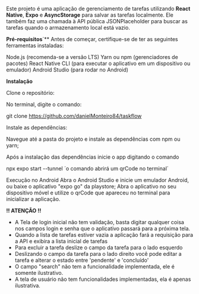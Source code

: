 Este projeto é uma aplicação de gerenciamento de tarefas utilizando **React Native**, **Expo** e **AsyncStorage** para salvar as tarefas localmente. Ele também faz uma chamada à API pública JSONPlaceholder para buscar as tarefas quando o armazenamento local está vazio.

**Pré-requisitos**´\*\*
Antes de começar, certifique-se de ter as seguintes ferramentas instaladas:

Node.js (recomenda-se a versão LTS)
Yarn ou npm (gerenciadores de pacotes)
React Native CLI (para executar o aplicativo em um dispositivo ou emulador)
Android Studio (para rodar no Android)

**Instalação**

Clone o repositório:

No terminal, digite o comando:

git clone https://github.com/danielMonteiro84/taskflow

Instale as dependências:

Navegue até a pasta do projeto e instale as dependências com npm ou yarn;

Após a instalação das dependências inicie o app digitando o comando

npx expo start --tunnel
´o comando abrirá um qrCode no terminal´

Execução no Android
Abra o Android Studio e inicie um emulador Android, ou baixe o aplicativo "expo go" da playstore;
Abra o aplicativo no seu dispositivo móvel e utilize o qrCode que apareceu no terminal para inicializar a aplicação.

**!! ATENÇÃO !!**

- A Tela de login inicial não tem validação, basta digitar qualquer coisa nos campos login e senha que o aplicativo passará para a próxima tela.
- Quando a lista de tarefas estiver vazia a aplicação fará a requisição para a API e exibira a lista inicial de tarefas
- Para excluir a tarefa deslize o campo da tarefa para o lado esquerdo
- Deslizando o campo da tarefa para o lado direito você pode editar a tarefa e alterar o estado entre 'pendente' e 'concluído'
- O campo "search" não tem a funcionalidade implementada, ele é somente ilustrativo.
- A tela de usuário não tem funcionalidades implementadas, ela é apenas ilustrativa.
